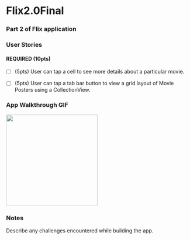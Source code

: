 # Flix2.0Final
### Part 2 of Flix application 


### User Stories

#### REQUIRED (10pts)
- [ ] (5pts) User can tap a cell to see more details about a particular movie.
- [ ] (5pts) User can tap a tab bar button to view a grid layout of Movie Posters using a CollectionView.



### App Walkthrough GIF


<img src="Yhttp://g.recordit.co/o3JaRw92aE.gif" width=250><br>

### Notes
Describe any challenges encountered while building the app.

